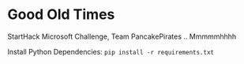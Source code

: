# Good Old Times
StartHack Microsoft Challenge, Team PancakePirates .. Mmmmmhhhh

Install Python Dependencies:
`pip install -r requirements.txt`
